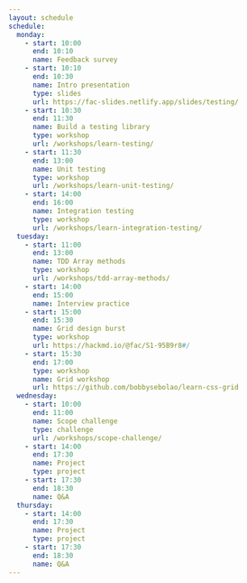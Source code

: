 ```yaml
---
layout: schedule
schedule:
  monday:
    - start: 10:00
      end: 10:10
      name: Feedback survey
    - start: 10:10
      end: 10:30
      name: Intro presentation
      type: slides
      url: https://fac-slides.netlify.app/slides/testing/
    - start: 10:30
      end: 11:30
      name: Build a testing library
      type: workshop
      url: /workshops/learn-testing/
    - start: 11:30
      end: 13:00
      name: Unit testing
      type: workshop
      url: /workshops/learn-unit-testing/
    - start: 14:00
      end: 16:00
      name: Integration testing
      type: workshop
      url: /workshops/learn-integration-testing/
  tuesday:
    - start: 11:00
      end: 13:00
      name: TDD Array methods
      type: workshop
      url: /workshops/tdd-array-methods/
    - start: 14:00
      end: 15:00
      name: Interview practice
    - start: 15:00
      end: 15:30
      name: Grid design burst
      type: workshop
      url: https://hackmd.io/@fac/S1-95B9r8#/
    - start: 15:30
      end: 17:00
      type: workshop
      name: Grid workshop
      url: https://github.com/bobbysebolao/learn-css-grid
  wednesday:
    - start: 10:00
      end: 11:00
      name: Scope challenge
      type: challenge
      url: /workshops/scope-challenge/
    - start: 14:00
      end: 17:30
      name: Project
      type: project
    - start: 17:30
      end: 18:30
      name: Q&A
  thursday:
    - start: 14:00
      end: 17:30
      name: Project
      type: project
    - start: 17:30
      end: 18:30
      name: Q&A
---
```

